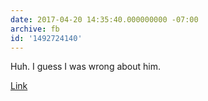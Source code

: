 ```yaml
---
date: 2017-04-20 14:35:40.000000000 -07:00
archive: fb
id: '1492724140'
---
```


Huh. I guess I was wrong about him. 

[Link](https://youtu.be/s-_mbZ63WCA)
